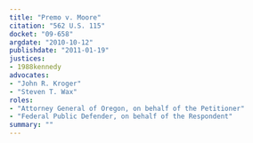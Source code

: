 ```yaml
---
title: "Premo v. Moore"
citation: "562 U.S. 115"
docket: "09-658"
argdate: "2010-10-12"
publishdate: "2011-01-19"
justices:
- 1988kennedy
advocates:
- "John R. Kroger"
- "Steven T. Wax"
roles:
- "Attorney General of Oregon, on behalf of the Petitioner"
- "Federal Public Defender, on behalf of the Respondent"
summary: ""
---
```


